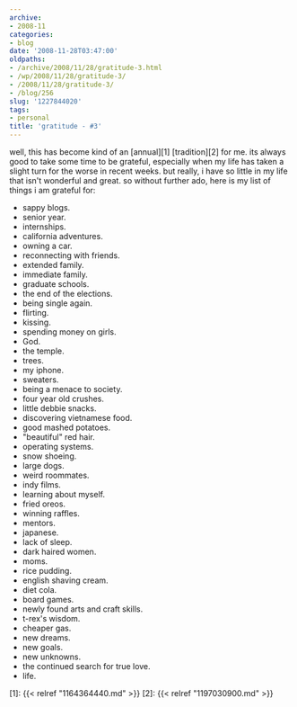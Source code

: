 ```yaml
---
archive:
- 2008-11
categories:
- blog
date: '2008-11-28T03:47:00'
oldpaths:
- /archive/2008/11/28/gratitude-3.html
- /wp/2008/11/28/gratitude-3/
- /2008/11/28/gratitude-3/
- /blog/256
slug: '1227844020'
tags:
- personal
title: 'gratitude - #3'
---
```


well, this has become kind of an [annual][1] [tradition][2] for me. its
always good to take some time to be grateful, especially when my life has
taken a slight turn for the worse in recent weeks. but really, i have so
little in my life that isn't wonderful and great. so without further ado,
here is my list of things i am grateful for: 

- sappy blogs.
- senior year.
- internships.
- california adventures.
- owning a car.
- reconnecting with friends.
- extended family.
- immediate family.
- graduate schools.
- the end of the elections.
- being single again.
- flirting.
- kissing.
- spending money on girls.
- God.
- the temple.
- trees.
- my iphone.
- sweaters.
- being a menace to society.
- four year old crushes.
- little debbie snacks.
- discovering vietnamese food.
- good mashed potatoes.
- "beautiful" red hair.
- operating systems.
- snow shoeing.
- large dogs.
- weird roommates.
- indy films.
- learning about myself.
- fried oreos.
- winning raffles.
- mentors.
- japanese.
- lack of sleep.
- dark haired women.
- moms.
- rice pudding.
- english shaving cream.
- diet cola.
- board games.
- newly found arts and craft skills.
- t-rex's wisdom.
- cheaper gas.
- new dreams.
- new goals.
- new unknowns.
- the continued search for true love.
- life.

[1]: {{< relref "1164364440.md" >}}
[2]: {{< relref "1197030900.md" >}}

